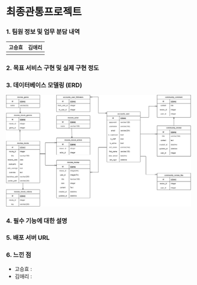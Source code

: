 # 최종관통프로젝트

### 1. 팀원 정보 및 업무 분담 내역

| 고승효 | 김애리 |
| ------ | ------ |
|        |        |

### 2. 목표 서비스 구현 및 실제 구현 정도



### 3. 데이터베이스 모델링 (ERD)

![ERD.drawio](image/ERD.drawio.png)

### 4. 필수 기능에 대한 설명



### 5. 배포 서버 URL



### 6. 느낀 점

- 고승효 : 
- 김애리 : 